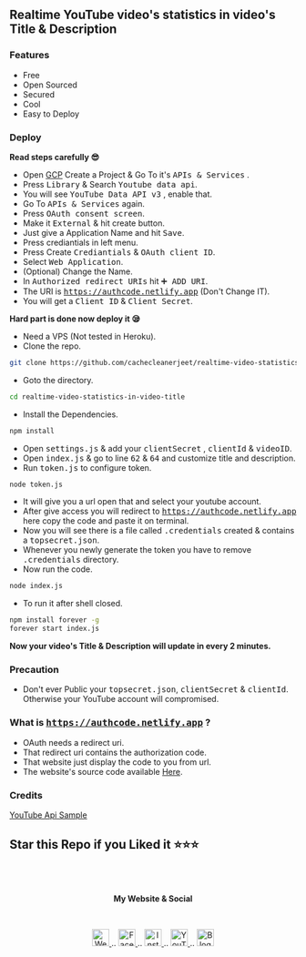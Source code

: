 ## Realtime YouTube video's statistics in video's Title & Description

### Features 
- Free
- Open Sourced
- Secured
- Cool
- Easy to Deploy

### Deploy 
**Read steps carefully 😎**

- Open [GCP](https://console.cloud.google.com/ "GCP") Create a Project & Go To it's <tt>APIs & Services</tt> .
- Press <tt>Library</tt> &  Search  <tt>Youtube data api</tt>.
- You will see  <tt>YouTube Data API v3</tt> , enable that.
- Go To <tt>APIs & Services</tt> again.
- Press  <tt>OAuth consent screen</tt>.
- Make it  <tt>External</tt> & hit create button.
- Just give a Application Name and hit  <tt>Save</tt>.
- Press crediantials in left menu.
- Press Create <tt>Crediantials</tt> & <tt>OAuth client ID</tt>.
- Select  <tt>Web Application</tt>.
- (Optional) Change the Name.
- In <tt>Authorized redirect URIs</tt> hit <tt>➕ ADD URI</tt>.
- The URI is <tt>https://authcode.netlify.app</tt> (Don't Change IT).
- You will get a <tt>Client ID</tt> & <tt>Client Secret</tt>.

**Hard part is done now deploy it 😪**

- Need a VPS (Not tested in Heroku).
- Clone the repo.

```bash
git clone https://github.com/cachecleanerjeet/realtime-video-statistics-in-video-title.git
```

- Goto the directory.

```bash
cd realtime-video-statistics-in-video-title
```

- Install the Dependencies.

```bash
npm install
```

- Open <tt>settings.js</tt> & add your <tt>clientSecret</tt> , <tt>clientId</tt> &  <tt>videoID</tt>.
- Open <tt>index.js</tt> & go to line <tt>62</tt> & <tt>64</tt> and customize title and description.
- Run <tt>token.js</tt> to configure token.

```bash
node token.js
```

- It will give you a url open that and select your youtube account.
- After give access you will redirect to <tt>https://authcode.netlify.app</tt> here copy the code and paste it on terminal.
- Now you will see there is a file called <tt>.credentials</tt> created & contains a <tt>topsecret.json</tt>.
- Whenever you newly generate the token you have to remove <tt>.credentials</tt> directory.
- Now run the code.

```bash
node index.js
```

- To run it after shell closed.

```bash
npm install forever -g
forever start index.js
```

**Now your video's Title & Description will update in every 2 minutes.**

### Precaution
- Don't ever Public your <tt>topsecret.json</tt>, <tt>clientSecret</tt> & <tt>clientId</tt>. Otherwise your YouTube account will compromised.

### What is <tt>https://authcode.netlify.app</tt> ?
- OAuth needs a redirect uri.
- That redirect uri contains the authorization code.
- That website just display the code to you from url.
- The website's source code available [Here](https://github.com/jeet-private/cool "Here").

### Credits
[YouTube Api Sample](https://github.com/youtube/api-samples/blob/07263305b59a7c3275bc7e925f9ce6cabf774022/javascript/nodejs-quickstart.js "YouTube Api Sample")

## Star this Repo if you Liked it ⭐⭐⭐

<br><br>
<p align="center"> <b>My Website & Social</b></p>
<br>
<p align="center">
 
 <a href="https://tu.hin.life">
    <img alt="Website" width="30px" src="https://firebasestorage.googleapis.com/v0/b/webtuhin.appspot.com/o/githubstatic%2Fwebsite.svg?alt=media&token=5c3ea7e0-d4f7-4566-b78a-bdee6c65f03e" />
  </a>  
..
<a href="https://fb.me/jeeetpaul">
    <img alt="Facebook" width="30px" src="https://cdn.jsdelivr.net/npm/simple-icons@3.2.0/icons/facebook.svg" />
  </a>  
..
  <a href="https://www.instagram.com/jeeetpaul">
    <img alt="Instagram" width="30px" src="https://cdn.jsdelivr.net/npm/simple-icons@3.2.0/icons/instagram.svg" />
  </a>
..
  <a href="https://www.youtube.com/channel/UCa4FMtLpYcOBtjKOZgzTFNA">
    <img alt="YouTube" width="30px" src="https://cdn.jsdelivr.net/npm/simple-icons@3.2.0/icons/youtube.svg" />
  </a>
..
  <a href="https://blog.iamtuhin.ga">
    <img alt="Blogger" width="30px" src="https://cdn.jsdelivr.net/npm/simple-icons@3.2.0/icons/blogger.svg" />
  </a>
  
</p>




